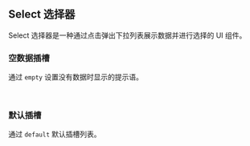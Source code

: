 <div class="demo-header">
<p class="overviewicon">
  <span class="wapi-form-dropdown"/>
</p>

## Select 选择器

<nova-uxlink widget-name="Dropdown"></nova-uxlink>

Select 选择器是一种通过点击弹出下拉列表展示数据并进行选择的 UI 组件。

</div>

### 空数据插槽

通过 `empty` 设置没有数据时显示的提示语。

<nova-demo-view link="select/slot-empty"></nova-demo-view>

<br>

### 默认插槽

通过 `default` 默认插槽列表。

<nova-demo-view link="select/slot-default"></nova-demo-view>

<br>
